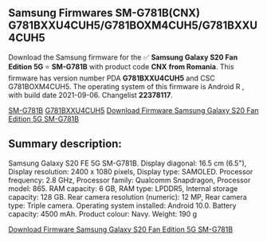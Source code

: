 <h2>Samsung Firmwares SM-G781B(CNX) G781BXXU4CUH5/G781BOXM4CUH5/G781BXXU4CUH5</h2>
Download the Samsung firmware for the ✅ <strong>Samsung Galaxy S20 Fan Edition 5G </strong> ⭐ <strong>SM-G781B</strong> with product code <strong>CNX</strong> <strong> from Romania</strong>. This firmware has version number PDA <strong>G781BXXU4CUH5</strong> and CSC G781BOXM4CUH5. The operating system of this firmware is Android R , with build date 2021-09-06. Changelist <strong>22378117</strong>.


[SM-G781B](https://samfirm.shop/samsung/model/SM-G781B)
[G781BXXU4CUH5](https://samfirm.shop/samsung/pda/G781BXXU4CUH5)
[Download Firmware Samsung Galaxy S20 Fan Edition 5G SM-G781B](https://samfirm.shop/samsung/firmware/452917)
<h2>Summary description:</h2>
<p>Samsung Galaxy S20 FE 5G SM-G781B. Display diagonal: 16.5 cm (6.5"), Display resolution: 2400 x 1080 pixels, Display type: SAMOLED. Processor frequency: 2.8 GHz, Processor family: Qualcomm Snapdragon, Processor model: 865. RAM capacity: 6 GB, RAM type: LPDDR5, Internal storage capacity: 128 GB. Rear camera resolution (numeric): 12 MP, Rear camera type: Triple camera. Operating system installed: Android 10.0. Battery capacity: 4500 mAh. Product colour: Navy. Weight: 190 g</p>


[Download Firmware Samsung Galaxy S20 Fan Edition 5G SM-G781B](https://samfirm.shop/samsung/firmware/452917)

